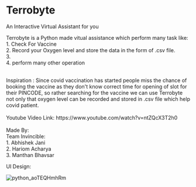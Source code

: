 # Terrobyte
An Interactive Virtual Assistant for you

Terrobyte is a Python made vitual assistance which perform many task like:
   <br> 1. Check For Vaccine 
   <br> 2. Record your Oxygen level and store the data in the form of .csv file.
   <br> 3. 
   <br> 4. perform many other operation
   
   <br>
   Inspiration : Since covid vaccination has started people miss the chance of booking the vaccine as they don't know correct time for opening of slot for their PINCODE, so rather searching for the vaccine we can use Terrobyte not only that oxygen level can be recorded and stored in .csv file which help covid patient. 
   <br>
   <br>
   Youtube Video Link: https://www.youtube.com/watch?v=ntZQcX3T2h0
   <br>
   <br>
   Made By:
  
   <br>
   Team Invincible:
   <br>
   1. Abhishek Jani<br>
   2. Hariom Acharya<br>
   3. Manthan Bhavsar<br>
   
   
   UI Design:
   
   
   
   
   
   
   
   
  ![python_aoTEQHmhRm](https://user-images.githubusercontent.com/65763501/120092256-1d0dcf00-c12f-11eb-8692-d1c4ceb1fad2.png)

   
